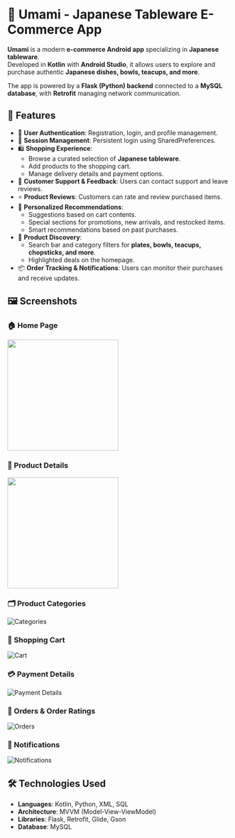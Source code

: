 # 🍣 Umami - Japanese Tableware E-Commerce App

**Umami** is a modern **e-commerce Android app** specializing in **Japanese tableware**.  
Developed in **Kotlin** with **Android Studio**, it allows users to explore and purchase authentic **Japanese dishes, bowls, teacups, and more**.  

The app is powered by a **Flask (Python) backend** connected to a **MySQL database**, with **Retrofit** managing network communication.

## 🚀 Features
- 🔐 **User Authentication**: Registration, login, and profile management.  
- 🔄 **Session Management**: Persistent login using SharedPreferences.  
- 🛍️ **Shopping Experience**:
  - Browse a curated selection of **Japanese tableware**.  
  - Add products to the shopping cart.  
  - Manage delivery details and payment options.  
- 💬 **Customer Support & Feedback**: Users can contact support and leave reviews.  
- ⭐ **Product Reviews**: Customers can rate and review purchased items.  
- 🧠 **Personalized Recommendations**:  
  - Suggestions based on cart contents.  
  - Special sections for promotions, new arrivals, and restocked items.  
  - Smart recommendations based on past purchases.  
- 🔎 **Product Discovery**:  
  - Search bar and category filters for **plates, bowls, teacups, chopsticks, and more**.  
  - Highlighted deals on the homepage.  
- 📦 **Order Tracking & Notifications**: Users can monitor their purchases and receive updates.  

## 🖼️ Screenshots

### 🏠 Home Page
<img src="docs/screenshot_home.jpg" width="250"/>

### 📄 Product Details
<img src="docs/screenshot_product.jpg" width="250"/>

### 🗂️ Product Categories
![Categories](docs/screenshot_categories.jpg)

### 🛒 Shopping Cart
![Cart](docs/screenshot_cart.jpg)

### 💳 Payment Details
![Payment Details](docs/screenshot_payment.jpg)

### 📜 Orders & Order Ratings
![Orders](docs/screenshot_orders.jpg)

### 🔔 Notifications
![Notifications](docs/screenshot_notifications.jpg)

## 🛠️ Technologies Used
- **Languages**: Kotlin, Python, XML, SQL  
- **Architecture**: MVVM (Model-View-ViewModel)  
- **Libraries**: Flask, Retrofit, Glide, Gson  
- **Database**: MySQL 
